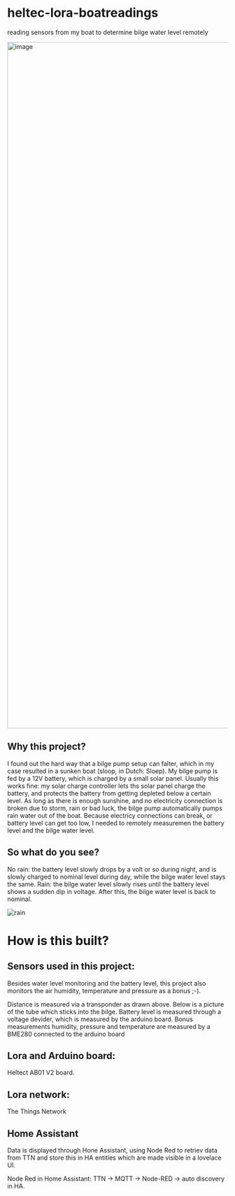 # heltec-lora-boatreadings
reading sensors from my boat to determine bilge water level remotely


<img width="2559" height="1571" alt="image" src="https://github.com/user-attachments/assets/3fcaf7df-5e79-4d4f-9bc6-f95a40567a9a" />


## Why this project?
I found out the hard way that a bilge pump setup can falter, which in my case resulted in a sunken boat (sloop, in Dutch: Sloep).
My bilge pump is fed by a 12V battery, which is charged by a small solar panel. Usually this works fine: my solar charge controller lets ths solar panel charge the battery, and protects the battery from getting depleted below a certain level. As long as there is enough sunshine, and no electricity connection is broken due to storm, rain or bad luck, the bilge pump automatically pumps rain water out of the boat. 
Because electricy connections can break, or battery level can get too low, I needed to remotely measuremen the battery level and the bilge water level.

## So what do you see?
No rain: the battery level slowly drops by a volt or so during night, and is slowly charged to nominal level during day, while the bilge water level stays the same.
Rain: the bilge water level slowly rises until the battery level shows a sudden dip in voltage. After this, the bilge water level is back to nominal.


![rain](https://github.com/user-attachments/assets/691e04c9-6ebb-45cb-835e-a7ef8f7fecb4)



# How is this built?
## Sensors used in this project:
Besides water level monitoring and the battery level, this project also monitors the air humidity, temperature and pressure as a bonus ;-).

Distance is measured via a transponder as drawn above. Below is a picture of the tube which sticks into the bilge.
Battery level is measured through a voltage devider, which is measured by the arduino board.
Bonus measurements humidity, pressure and temperature are measured by a BME280 connected to the arduino board

## Lora and Arduino board:
Heltect AB01 V2 board.

## Lora network:
The Things Network

## Home Assistant
Data is displayed through Hone Assistant, using Node Red to retriev data from TTN and store this in HA entities which are made visible in a lovelace UI.

Node Red in Home Assistant:
TTN → MQTT → Node-RED → auto discovery in HA.


